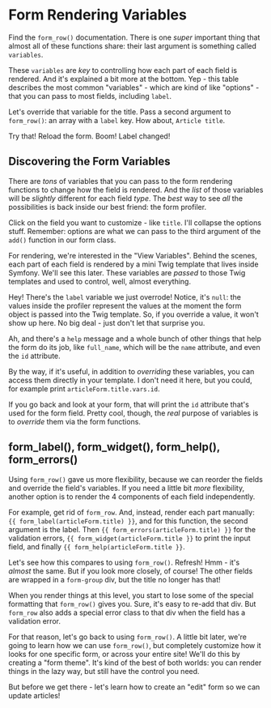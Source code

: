 # Form Rendering Variables

Find the `form_row()` documentation. There is one *super* important thing that
almost all of these functions share: their last argument is something called
`variables`.

These `variables` are *key* to controlling how each part of each field is rendered.
And it's explained a bit more at the bottom. Yep - this table describes the most
common "variables" - which are kind of like "options" - that you can pass to most
fields, including `label`. 

Let's override that variable for the title. Pass a second argument to `form_row()`:
an array with a `label` key. How about, `Article title`.

Try that! Reload the form. Boom! Label changed!

## Discovering the Form Variables

There are *tons* of variables that you can pass to the form rendering functions
to change how the field is rendered. And the *list* of those variables will be
*slightly* different for each field *type*. The *best* way to see *all* the possibilities
is back inside our best friend: the form profiler.

Click on the field you want to customize - like `title`. I'll collapse the options
stuff. Remember: options are what we can pass to the third argument of the `add()`
function in our form class.

For rendering, we're interested in the "View Variables". Behind the scenes, each
part of each field is rendered by a mini Twig template that lives inside Symfony.
We'll see this later. These variables are *passed* to those Twig templates and used
to control, well, almost everything.

Hey! There's the `label` variable we just overrode! Notice, it's `null`: the values
inside the profiler represent the values at the moment the form object is passed
into the Twig template. So, if you override a value, it won't show up here. No
big deal - just don't let that surprise you.

Ah, and there's a `help` message and a whole bunch of other things that help the
form do its job, like `full_name`, which will be the `name` attribute, and even
the `id` attribute.

By the way, if it's useful, in addition to *overriding* these variables, you can
access them directly in your template. I don't need it here, but you could, for
example print `articleForm.title.vars.id`.

If you go back and look at your form, that will print the `id` attribute that's
used for the form field. Pretty cool, though, the *real* purpose of variables
is to *override* them via the form functions.

## form_label(), form_widget(), form_help(), form_errors()

Using `form_row()` gave us more flexibility, because we can reorder the fields
and override the field's variables. If you need a little bit *more* flexibility,
another option is to render the 4 components of each field independently.

For example, get rid of `form_row`. And, instead, render each part manually:
`{{ form_label(articleForm.title) }}`, and for this function, the second argument
is the label. Then `{{ form_errors(articleForm.title) }}` for the validation errors,
`{{ form_widget(articleForm.title }}` to print the input field, and finally
`{{ form_help(articleForm.title }}`.

Let's see how this compares to using `form_row()`. Refresh! Hmm - it's *almost*
the same. But if you look more closely, of course! The other fields are wrapped in
a `form-group` div, but the title no longer has that!

When you render things at this level, you start to lose some of the special formatting
that `form_row()` gives you. Sure, it's easy to re-add that div. But `form_row`
also adds a special error class to that div when the field has a validation error.

For that reason, let's go back to using `form_row()`. A little bit later, we're
going to learn how we can use `form_row()`, but completely customize how it looks
for one specific form, or across your entire site! We'll do this by creating a
"form theme". It's kind of the best of both worlds: you can render things in the
lazy way, but still have the control you need.

But before we get there - let's learn how to create an "edit" form so we can update
articles!

